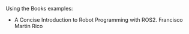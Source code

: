 Using the Books examples:

- A Concise Introduction to Robot Programming with ROS2. Francisco Martin Rico
